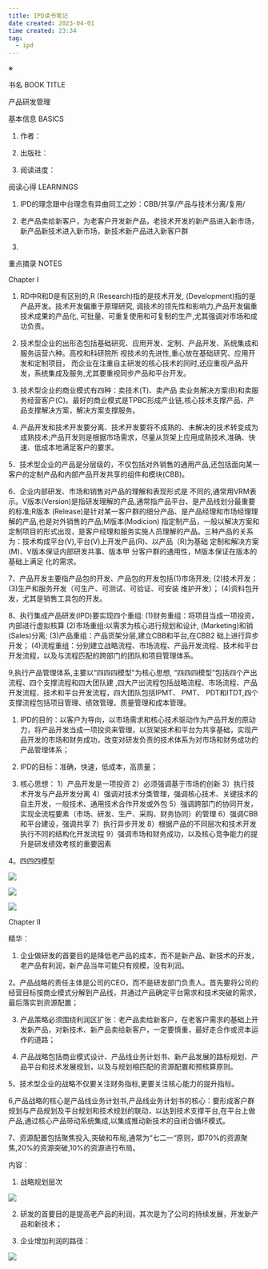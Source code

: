 ```yaml
---
title: IPD读书笔记
date created: 2023-04-01
time created: 23:34
tag: 
  - ipd
---
```


※

 书名  BOOK TITLE

产品研发管理





基本信息 BASICS

1. 作者：

1. 出版社：

1. 阅读进度：





阅读心得 LEARNINGS

1.  IPD的理念跟中台理念有异曲同工之妙：CBB/共享/产品与技术分离/复用/

1.  老产品卖给新客户，为老客户开发新产品，老技术开发的新产品进入新市场，新产品新技术进入新市场，新技术新产品进入新客户群 

1. 





重点摘录 NOTES

Chapter I 

1. RD中R和D是有区别的,R (Research)指的是技术开发,  (Development)指的是产品开发。技术开发偏重于原理研究,  调技术的领先性和影响力,产品开发偏重技术成果的产品化,  可批量、可重复使用和可复制的生产,尤其强调对市场和成功负责。  

2. 技术型企业的出形态包括基础研究、应用开发、定制、产品开发、系统集成和服务运营六种。高校和科研院所  视技术的先进性,重心放在基础研究、应用开发和定制项目， 而企业在注重自主研发的核心技术的同时,还应重视产品开发，系统集成及服务,尤其要重视同步产品和平台开发。  

3. 技术型企业的商业模式有四种：卖技术(T)、卖产品  卖业务解决方案(B)和卖服务经营客户(C)。最好的商业模式是TPBC形成产业链,核心技术支撑产品、产品支撑解决方案，解决方案支撑服务。 

4. 产品开发和技术开发要分离、技术开发要将不成熟的、未解决的技术转变成为成熟技术;产品开发则是根据市场需求，尽量从货架上应用成熟技术,准确、快速、低成本地满足客户的要求。

5．技术型企业的产品是分层级的，不仅包括对外销售的通用产品,还包括面向某一客户的定制产品和内部产品开发共享的组件和模块(CBB)。  

6、企业内部研发、市场和销售对产品的理解和表现形式是  不同的,通常用VRM表示。V版本(Version)是指研发理解的产品,通常指产品平台、是产品线划分最重要的标准;R版本  (Release)是针对某一客户群的细分产品、是产品经理和市场经理理解的产品,也是对外销售的产品;M版本(Modicion)  指定制产品，一般以解决方案和定制项目的形式出现，是客户经理和服务实施人员理解的产品。三种产品的关系为：技术构成平台(V),平台(V)上开发产品(R)、以产品（R)为基础  定制和解决方案(M)、V版本保证内部研发共事、版本甲  分客户群的通用性，M版本保证在版本的基础上满足  化的需求。  

7、产品开发主要指产品包的开发、产品包的开发包括(1)市场开发;  (2)技术开发；  (3)生产和服务开发（可生产、可测试、可验证、可安装  维护开发）；  (4)资料包开发，尤其是销售工具包的开发。  

8、执行集成产品研发(IPD)要实现四个重组:  (1)财务重组：将项目当成一项投资，内部进行虚拟核算  (2)市场重组:以需求为核心进行规划和设计,  (Marketing)和销(Sales)分离;  (3)产品重组：产品货架分层,建立CBB和平台,在CBB2  础上进行异步开发；  (4)流程重组：分别建立战略流程、市场流程、产品开发流程、技术和平台开发流程，以及与流程匹配的跨部门的团队和项目管理体系。  

9,执行产品管理体系,主要以“四四四模型"为核心思想,  “四四四模型”包括四个产出流程、四个支撑流程和四大团队建  ,四大产出流程包括战略流程、市场流程、产品开发流程、技术和平台开发流程，四大团队包括IPMT、 PMT、 PDT和ITDT,四个支撑流程包括项目管理、绩效管理、质量管理和成本管理。



1. IPD的目的：以客户为导向，以市场需求和核心技术驱动作为产品开发的原动力，将产品开发当成一项投资来管理，以货架技术和平台为共享基础，实现产品开发的市场和财务成功，改变对研发负责的技术体系为对市场和财务成功的产品管理体系；

2. IPD的目标：准确，快速，低成本，高质量；

3. 核心思想：
       1）产品开发是一项投资
       2）必须强调基于市场的创新
       3）执行技术开发与产品开发分离
       4）强调对技术分类管理，强调核心技术、关键技术的自主开发，一般技术、通用技术合作开发或外包
       5）强调跨部门的协同开发，实现全流程要素（市场、研发、生产、采购、财务协同）的管理
       6）强调CBB和平台建设，强调共享
       7）执行异步开发
       8）根据产品的不同层次和技术开发执行不同的结构化开发流程
       9）强调市场和财务成功，以及核心竞争能力的提升是研发绩效考核的重要因素

4。四四四模型

![](5F82A9F24B1F4A66A80CC930E06B2BDA.jpeg)



![](d353522a6648af9913e88372f41722b3.jpeg)











![](f014750ca42c7463ae41322022f90f29.jpeg)





Chapter II

精华：

1. 企业做研发的首要目的是降低老产品的成本，而不是新产品、新技术的开发，老产品有利润，新产品当年可能只有规模，没有利润。

2。产品战略的责任主体是公司的CEO，而不是研发部门负责人。首先要将公司的经营目标按商业模式分解到产品线，并通过产品确定平台需求和技术突破的需求，最后落实到资源配置；

3. 产品策略必须围绕利润区扩张：老产品卖给新客户，在老客户需求的基础上开发新产品，对新技术、新产品卖给新客户，一定要慎重，最好走合作或资本运作的道路；

4. 产品战略包括商业模式设计、产品线业务计划书、新产品发展的路标规划、产品平台和技术发展规划，以及与规划相匹配的资源配置和预核算原则。

5、技术型企业的战略不仅要关注财务指标,更要关注核心能力的提升指标。  

6,产品战略的核心是产品线业务计划书,产品线业务计划书的核心：要形成客户群规划与产品规划及平台规划和技术规划的联动，以达到技术支撑平台,在平台上做产品,通过核心产品带动系统集成,以集成推动新技术的自闭合循环模式。  

7、资源配置包括聚焦投入,突破和布局,通常为“七二一“原则，即70%的资源聚焦,20%的资源突破,10%的资源进行布局。



内容：

1. 战略规划层次

![](1d3b924ad1ce8d4a43338855cff0b33e.jpeg)

2. 研发的首要目的是提高老产品的利润，其次是为了公司的持续发展，开发新产品和新技术；

3. 企业增加利润的路径：

![](D7AB98D18BB749C6A52626137882622B.jpeg)



